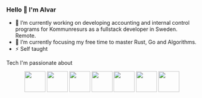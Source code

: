 ### Hello 👋 I'm Alvar
- 🔭 I’m currently working on developing accounting and internal control programs for Kommunresurs as a fullstack developer in Sweden. Remote.
- 🌱 I’m currently focusing my free time to master Rust, Go and Algorithms.
- ⚡ Self taught

Tech I'm passionate about
<div align="center">
<img width="55" src="https://raw.githubusercontent.com/gilbarbara/logos/master/logos/typescript-icon.svg"/>
<img width="55" src="https://cdn.svgporn.com/logos/react-query-icon.svg"/>
<img width="55" src="https://user-images.githubusercontent.com/45149278/187757461-d2435586-3f71-4370-b5f1-b4dc05160898.png"/>
<img width="55" src="https://user-images.githubusercontent.com/45149278/187757834-67062a54-f5bf-4bc4-b305-31681b9b56ea.png"/>
<img width="55" src="https://cdn.svgporn.com/logos/nextjs-icon.svg"/>
<img width="55" src="https://user-images.githubusercontent.com/45149278/187758839-208abca4-35d3-4bb9-90d4-26df884da634.png"/>
<img width="55" src="https://cdn.svgporn.com/logos/rust.svg"/>
</div>
